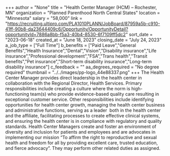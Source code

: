 +++
author = "None"
title = "Health Center Manager (HCM) – Rochester, MN"
organization = "Planned Parenthood North Central States"
location = "Minnesota"
salary = "58,000"
link = "https://recruiting.ultipro.com/PLA1010PLANN/JobBoard/87959a5b-c910-41ff-90b8-da23644409c6/Opportunity/OpportunityDetail?opportunityId=7886a8bb-f5a3-40b4-8530-6f7109ff5dc2"
sort_date = "2023-06-18"
created_at = "June 18, 2023"
closing_date = "July 24, 2023"
a_job_type = ["Full Time"]
b_benefits = ["Paid Leave","General Benefits","Health Insurance","Dental","Vision","Disability insurance","Life insurance","Professional development","FSA","Trans health","Transit benefits","Pet insurance","Short-term disability insurance","Long-term disability insurance"]
c_feedback = ""
aa_degrees_required = "No degree required"
thumbnail = "../../images/pp-logo_44e88337.png"
+++
The Health Center Manager provides direct leadership in the health center in collaboration with the Regional Director, Health Services. Primary responsibilities include creating a culture where the norm is high-functioning team(s) who provide evidence-based quality care resulting in exceptional customer service. Other responsibilities include identifying opportunities for health center growth, managing the health center business and administrative functions, serving as a leader  both in the health center and the affiliate, facilitating processes to create effective clinical systems, and ensuring the health center is in compliance with regulatory and quality standards. Health Center Managers create and foster an environment of diversity and inclusion for patients and employees and are advocates in implementing our mission “To affirm the right to reproductive and sexual health and freedom for all by providing excellent care, trusted education, and fierce advocacy”. They may perform other related duties as assigned.